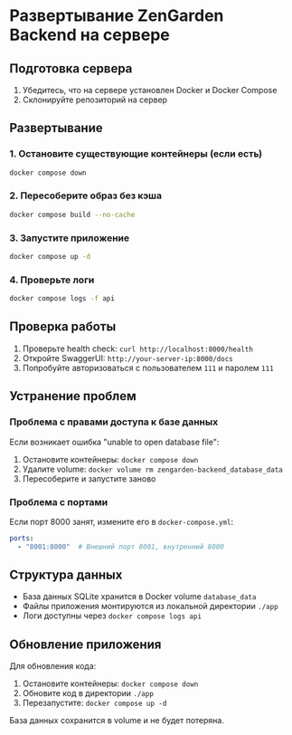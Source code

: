 # Развертывание ZenGarden Backend на сервере

## Подготовка сервера

1. Убедитесь, что на сервере установлен Docker и Docker Compose
2. Склонируйте репозиторий на сервер

## Развертывание

### 1. Остановите существующие контейнеры (если есть)
```bash
docker compose down
```

### 2. Пересоберите образ без кэша
```bash
docker compose build --no-cache
```

### 3. Запустите приложение
```bash
docker compose up -d
```

### 4. Проверьте логи
```bash
docker compose logs -f api
```

## Проверка работы

1. Проверьте health check: `curl http://localhost:8000/health`
2. Откройте SwaggerUI: `http://your-server-ip:8000/docs`
3. Попробуйте авторизоваться с пользователем `111` и паролем `111`

## Устранение проблем

### Проблема с правами доступа к базе данных
Если возникает ошибка "unable to open database file":
1. Остановите контейнеры: `docker compose down`
2. Удалите volume: `docker volume rm zengarden-backend_database_data`
3. Пересоберите и запустите заново

### Проблема с портами
Если порт 8000 занят, измените его в `docker-compose.yml`:
```yaml
ports:
  - "8001:8000"  # Внешний порт 8001, внутренний 8000
```

## Структура данных

- База данных SQLite хранится в Docker volume `database_data`
- Файлы приложения монтируются из локальной директории `./app`
- Логи доступны через `docker compose logs api`

## Обновление приложения

Для обновления кода:
1. Остановите контейнеры: `docker compose down`
2. Обновите код в директории `./app`
3. Перезапустите: `docker compose up -d`

База данных сохранится в volume и не будет потеряна. 